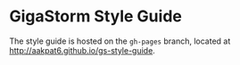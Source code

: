 GigaStorm Style Guide
==============

The style guide is hosted on the `gh-pages` branch, located at http://aakpat6.github.io/gs-style-guide.
